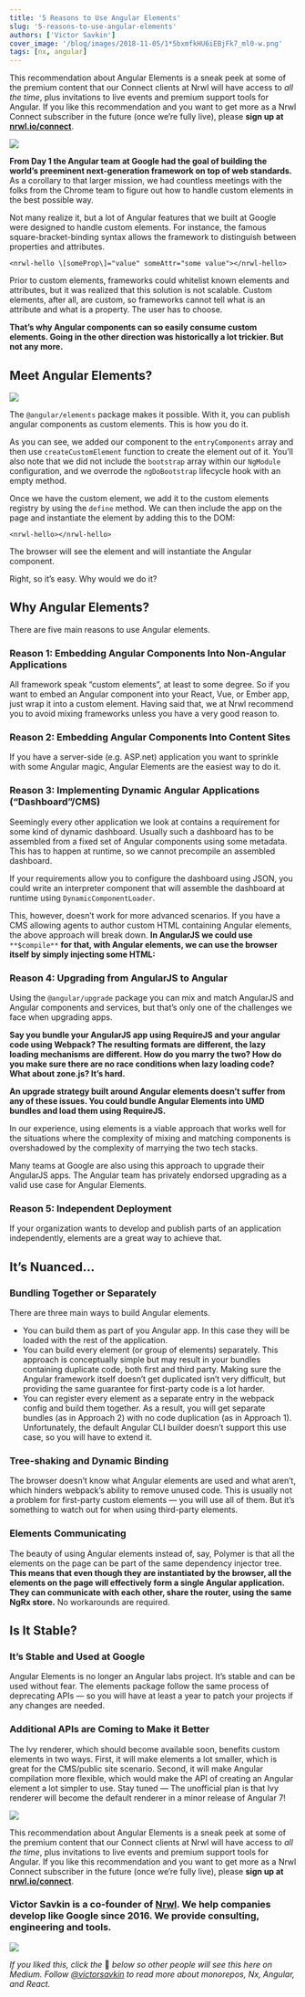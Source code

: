 ```yaml
---
title: '5 Reasons to Use Angular Elements'
slug: '5-reasons-to-use-angular-elements'
authors: ['Victor Savkin']
cover_image: '/blog/images/2018-11-05/1*5bxmfkHU6iEBjFk7_ml0-w.png'
tags: [nx, angular]
---
```


This recommendation about Angular Elements is a sneak peek at some of the premium content that our Connect clients at Nrwl will have access to _all the time_, plus invitations to live events and premium support tools for Angular. If you like this recommendation and you want to get more as a Nrwl Connect subscriber in the future (once we’re fully live), please **sign up at** [**nrwl.io/connect**](https://nrwl.io/connect).

![](/blog/images/2018-11-05/1*3KcN8XEiOGRurVItKG2Eiw.avif)

**From Day 1 the Angular team at Google had the goal of building the world’s preeminent next-generation framework on top of web standards.** As a corollary to that larger mission, we had countless meetings with the folks from the Chrome team to figure out how to handle custom elements in the best possible way.

Not many realize it, but a lot of Angular features that we built at Google were designed to handle custom elements. For instance, the famous square-bracket-binding syntax allows the framework to distinguish between properties and attributes.

```
<nrwl-hello \[someProp\]="value" someAttr="some value"></nrwl-hello>
```

Prior to custom elements, frameworks could whitelist known elements and attributes, but it was realized that this solution is not scalable. Custom elements, after all, are custom, so frameworks cannot tell what is an attribute and what is a property. The user has to choose.

**That’s why Angular components can so easily consume custom elements. Going in the other direction was historically a lot trickier. But not any more.**

## Meet Angular Elements?

![](/blog/images/2018-11-05/1*1Dx9Yl54R7EZ0Cr4w6TxlA.avif)

The `@angular/elements` package makes it possible. With it, you can publish angular components as custom elements. This is how you do it.

As you can see, we added our component to the `entryComponents` array and then use `createCustomElement` function to create the element out of it. You’ll also note that we did not include the `bootstrap` array within our `NgModule` configuration, and we overrode the `ngDoBootstrap` lifecycle hook with an empty method.

Once we have the custom element, we add it to the custom elements registry by using the `define` method. We can then include the app on the page and instantiate the element by adding this to the DOM:

```
<nrwl-hello></nrwl-hello>
```

The browser will see the element and will instantiate the Angular component.

Right, so it’s easy. Why would we do it?

## Why Angular Elements?

There are five main reasons to use Angular elements.

### Reason 1: Embedding Angular Components Into Non-Angular Applications

All framework speak “custom elements”, at least to some degree. So if you want to embed an Angular component into your React, Vue, or Ember app, just wrap it into a custom element. Having said that, we at Nrwl recommend you to avoid mixing frameworks unless you have a very good reason to.

### Reason 2: Embedding Angular Components Into Content Sites

If you have a server-side (e.g. ASP.net) application you want to sprinkle with some Angular magic, Angular Elements are the easiest way to do it.

### Reason 3: Implementing Dynamic Angular Applications (“Dashboard”/CMS)

Seemingly every other application we look at contains a requirement for some kind of dynamic dashboard. Usually such a dashboard has to be assembled from a fixed set of Angular components using some metadata. This has to happen at runtime, so we cannot precompile an assembled dashboard.

If your requirements allow you to configure the dashboard using JSON, you could write an interpreter component that will assemble the dashboard at runtime using `DynamicComponentLoader`.

This, however, doesn’t work for more advanced scenarios. If you have a CMS allowing agents to author custom HTML containing Angular elements, the above approach will break down. **In AngularJS we could use** `**$compile**` **for that, with Angular elements, we can use the browser itself by simply injecting some HTML:**

### Reason 4: Upgrading from AngularJS to Angular

Using the `@angular/upgrade` package you can mix and match AngularJS and Angular components and services, but that’s only one of the challenges we face when upgrading apps.

**Say you bundle your AngularJS app using RequireJS and your angular code using Webpack? The resulting formats are different, the lazy loading mechanisms are different. How do you marry the two? How do you make sure there are no race conditions when lazy loading code? What about zone.js? It’s hard.**

**An upgrade strategy built around Angular elements doesn’t suffer from any of these issues. You could bundle Angular Elements into UMD bundles and load them using RequireJS.**

In our experience, using elements is a viable approach that works well for the situations where the complexity of mixing and matching components is overshadowed by the complexity of marrying the two tech stacks.

Many teams at Google are also using this approach to upgrade their AngularJS apps. The Angular team has privately endorsed upgrading as a valid use case for Angular Elements.

### Reason 5: Independent Deployment

If your organization wants to develop and publish parts of an application independently, elements are a great way to achieve that.

## It’s Nuanced…

### Bundling Together or Separately

There are three main ways to build Angular elements.

- You can build them as part of you Angular app. In this case they will be loaded with the rest of the application.
- You can build every element (or group of elements) separately. This approach is conceptually simple but may result in your bundles containing duplicate code, both first and third party. Making sure the Angular framework itself doesn’t get duplicated isn’t very difficult, but providing the same guarantee for first-party code is a lot harder.
- You can register every element as a separate entry in the webpack config and build them together. As a result, you will get separate bundles (as in Approach 2) with no code duplication (as in Approach 1). Unfortunately, the default Angular CLI builder doesn’t support this use case, so you will have to extend it.

### Tree-shaking and Dynamic Binding

The browser doesn’t know what Angular elements are used and what aren’t, which hinders webpack’s ability to remove unused code. This is usually not a problem for first-party custom elements — you will use all of them. But it’s something to watch out for when using third-party elements.

### Elements Communicating

The beauty of using Angular elements instead of, say, Polymer is that all the elements on the page can be part of the same dependency injector tree. **This means that even though they are instantiated by the browser, all the elements on the page will effectively form a single Angular application. They can communicate with each other, share the router, using the same NgRx store.** No workarounds are required.

## Is It Stable?

### It’s Stable and Used at Google

Angular Elements is no longer an Angular labs project. It’s stable and can be used without fear. The elements package follow the same process of deprecating APIs — so you will have at least a year to patch your projects if any changes are needed.

### Additional APIs are Coming to Make it Better

The Ivy renderer, which should become available soon, benefits custom elements in two ways. First, it will make elements a lot smaller, which is great for the CMS/public site scenario. Second, it will make Angular compilation more flexible, which would make the API of creating an Angular element a lot simpler to use. Stay tuned — The unofficial plan is that Ivy renderer will become the default renderer in a minor release of Angular 7!

![](/blog/images/2018-11-05/1*3KcN8XEiOGRurVItKG2Eiw.avif)

This recommendation about Angular Elements is a sneak peek at some of the premium content that our Connect clients at Nrwl will have access to _all the time_, plus invitations to live events and premium support tools for Angular. If you like this recommendation and you want to get more as a Nrwl Connect subscriber in the future (once we’re fully live), please **sign up at** [**nrwl.io/connect**](https://blog.nrwl.io/r/?url=https%3A%2F%2Fnrwl.io%2Fconnect).

### Victor Savkin is a co-founder of [Nrwl](https://nrwl.io). We help companies develop like Google since 2016. We provide consulting, engineering and tools.

![](/blog/images/2018-11-05/0*4HpWdaQEPIQr1EDw.avif)

_If you liked this, click the_ 👏 _below so other people will see this here on Medium. Follow_ [_@victorsavkin_](http://twitter.com/victorsavkin) _to read more about monorepos, Nx, Angular, and React._

